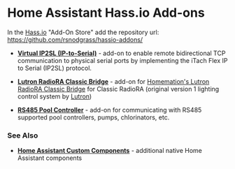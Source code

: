 # Home Assistant Hass.io Add-ons

In the [Hass.io](https://www.home-assistant.io/hassio/) "Add-On Store" add the repository url: https://github.com/rsnodgrass/hassio-addons/

- **[Virtual IP2SL (IP-to-Serial)](https://github.com/rsnodgrass/hassio-addons/tree/master/virtual-ip2sl)**  - add-on to enable remote bidirectional TCP communication to physical serial ports by implementing the iTach Flex IP to Serial (IP2SL) protocol.

- **[Lutron RadioRA Classic Bridge](https://github.com/rsnodgrass/hassio-addons/tree/master/radiora-classic-bridge)**  - add-on for [Homemation's Lutron RadioRA Classic Bridge](https://github.com/homemations/SmartThings) for Classic RadioRA (original version 1 lighting control system by [Lutron](https://lutron.com))

- **[RS485 Pool Controller](https://github.com/rsnodgrass/hassio-addons/tree/master/rs485-pool-controller)**  - add-on for communicating with RS485 supported pool controllers, pumps, chlorinators, etc.

### See Also ###

- **[Home Assistant Custom Components](https://github.com/rsnodgrass/hass-integrations)** - additional native Home Assistant components
